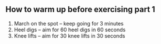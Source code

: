 ## How to warm up before exercising part 1

1. March on the spot – keep going for 3 minutes
2. Heel digs – aim for 60 heel digs in 60 seconds
3. Knee lifts – aim for 30 knee lifts in 30 seconds